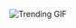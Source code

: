 
<!-- GIF_SECTION -->
![Trending GIF](https://media0.giphy.com/media/v1.Y2lkPThiYjIxNzcycXhua2V3ZXVneW9tZTNkOGc1aTVnY2ZvaHZocjFxOTZka2M2aWpyeCZlcD12MV9naWZzX3NlYXJjaCZjdD1n/lOfSzpPeMb9gF2OJ5O/giphy.gif)
<!-- END_GIF_SECTION -->
